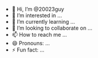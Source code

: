 - 👋 Hi, I’m @20023guy
- 👀 I’m interested in ...
- 🌱 I’m currently learning ...
- 💞️ I’m looking to collaborate on ...
- 📫 How to reach me ...
- 😄 Pronouns: ...
- ⚡ Fun fact: ...

<!---
20023guy/20023guy is a ✨ special ✨ repository because its `README.md` (this file) appears on your GitHub profile.
You can click the Preview link to take a look at your changes.
--->
